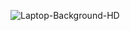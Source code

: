 ![Laptop-Background-HD](https://user-images.githubusercontent.com/94380427/141822191-c4d4c355-4c55-4294-a18b-aa0612346da5.jpg)
